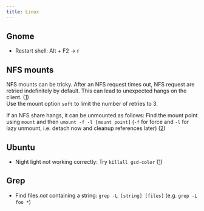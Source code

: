 ```yaml
---
title: Linux
---
```


## Gnome

* Restart shell: Alt + F2 -> r

## NFS mounts

NFS mounts can be tricky. After an NFS request times out, NFS request are retried indefinitely by default. This can lead to unexpected hangs on the client. ([1](https://pve.proxmox.com/wiki/Storage:_NFS))  
Use the mount option `soft` to limit the number of retries to 3.

If an NFS share hangs, it can be unmounted as follows: Find the mount point using `mount` and then `umount -f -l [mount point]` (`-f` for force and `-l` for lazy unmount, i.e. detach now and cleanup references later) ([2](https://askubuntu.com/a/292365))

## Ubuntu

* Night light not working correctly: Try `killall gsd-color` ([1](https://askubuntu.com/a/1075340))

## Grep

* Find files *not* containing a string: `grep -L [string] [files]` (e.g. `grep -L foo *`)
